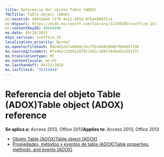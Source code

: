 ```yaml
---
title: Referencia del objeto Table (ADOX)
TOCTitle: Table object (ADOX)
ms:assetid: 5841a0ab-717b-4e12-b85d-87be480d31ca
ms:mtpsurl: https://msdn.microsoft.com/library/JJ249298(v=office.15)
ms:contentKeyID: 48544990
ms.date: 09/18/2015
mtps_version: v=office.15
localization_priority: Normal
ms.openlocfilehash: 602e632e7a068dc34c755cb685db02f0da05f29b
ms.sourcegitcommit: 8fe462c32b91c87911942c188f3445e85a54137c
ms.translationtype: MT
ms.contentlocale: es-ES
ms.lasthandoff: 04/23/2019
ms.locfileid: "32314444"
---
```

# <a name="table-object-adox-reference"></a><span data-ttu-id="82caf-102">Referencia del objeto Table (ADOX)</span><span class="sxs-lookup"><span data-stu-id="82caf-102">Table object (ADOX) reference</span></span>

<span data-ttu-id="82caf-103">**Se aplica a:** Access 2013, Office 2013</span><span class="sxs-lookup"><span data-stu-id="82caf-103">**Applies to**: Access 2013, Office 2013</span></span>

- [<span data-ttu-id="82caf-104">Objeto Table (ADOX)</span><span class="sxs-lookup"><span data-stu-id="82caf-104">Table object (ADOX)</span></span>](table-object-adox.md)
- [<span data-ttu-id="82caf-105">Propiedades, métodos y eventos de tabla (ADOX)</span><span class="sxs-lookup"><span data-stu-id="82caf-105">Table properties, methods, and events (ADOX)</span></span>](table-properties-methods-and-events-adox.md)

